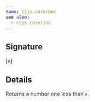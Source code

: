 ```yaml
---
name: cljs.core/dec
see also:
  - cljs.core/inc
---
```


## Signature
[x]


## Details

Returns a number one less than `x`.
